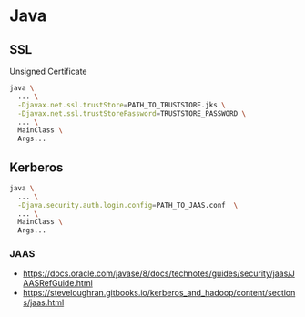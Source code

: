 # Java
## SSL
Unsigned Certificate
```bash
java \
  ... \
  -Djavax.net.ssl.trustStore=PATH_TO_TRUSTSTORE.jks \
  -Djavax.net.ssl.trustStorePassword=TRUSTSTORE_PASSWORD \
  ... \
  MainClass \
  Args...
```

## Kerberos
```bash
java \
  ... \
  -Djava.security.auth.login.config=PATH_TO_JAAS.conf  \
  ... \
  MainClass \
  Args...
```
### JAAS
* https://docs.oracle.com/javase/8/docs/technotes/guides/security/jaas/JAASRefGuide.html
* https://steveloughran.gitbooks.io/kerberos_and_hadoop/content/sections/jaas.html